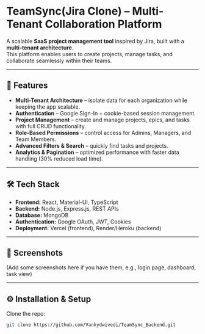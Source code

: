 # TeamSync(Jira Clone) – Multi-Tenant Collaboration Platform

A scalable **SaaS project management tool** inspired by Jira, built with a **multi-tenant architecture**.  
This platform enables users to create projects, manage tasks, and collaborate seamlessly within their teams.  

---

## 🚀 Features
- **Multi-Tenant Architecture** – isolate data for each organization while keeping the app scalable.
- **Authentication** – Google Sign-In + cookie-based session management.
- **Project Management** – create and manage projects, epics, and tasks with full CRUD functionality.
- **Role-Based Permissions** – control access for Admins, Managers, and Team Members.
- **Advanced Filters & Search** – quickly find tasks and projects.
- **Analytics & Pagination** – optimized performance with faster data handling (30% reduced load time).

---

## 🛠️ Tech Stack
- **Frontend:** React, Material-UI, TypeScript  
- **Backend:** Node.js, Express.js, REST APIs  
- **Database:** MongoDB  
- **Authentication:** Google OAuth, JWT, Cookies  
- **Deployment:** Vercel (frontend), Render/Heroku (backend)

---

## 📸 Screenshots
(Add some screenshots here if you have them, e.g., login page, dashboard, task view)

---

## ⚙️ Installation & Setup

Clone the repo:

```bash
git clone https://github.com/Vankydwivedi/TeamSync_Backend.git
